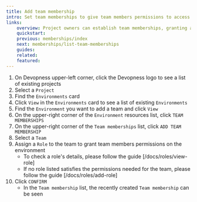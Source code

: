 ```yaml
---
title: Add team membership
intro: Set team memberships to give team members permissions to access and manage an environment and its resources based on the assigned role.
links:
    overview: Project owners can establish team memberships, granting access to team members based on the assigned role.
    quickstart:
    previous: memberships/index
    next: memberships/list-team-memberships
    guides:
    related:
    featured:
---
```


1. On Devopness upper-left corner, click the Devopness logo to see a list of existing projects
1. Select a `Project`
1. Find the `Environments` card
1. Click `View` in the `Environments` card to see a list of existing `Environments`
1. Find the `Environment` you want to add a team and click `View`
1. On the upper-right corner of the `Environment` resources list, click `TEAM MEMBERSHIPS`
1. On the upper-right corner of the `Team memberships` list, click `ADD TEAM MEMBERSHIP`
1. Select a `Team`
1. Assign a `Role` to the team to grant team members permissions on the environment
    - To check a role's details, please follow the guide [/docs/roles/view-role]
    - If no role listed satisfies the permissions needed for the team, please follow the guide [/docs/roles/add-role]
1. Click `CONFIRM`
    - In the `Team membership` list, the recently created `Team membership` can be seen
